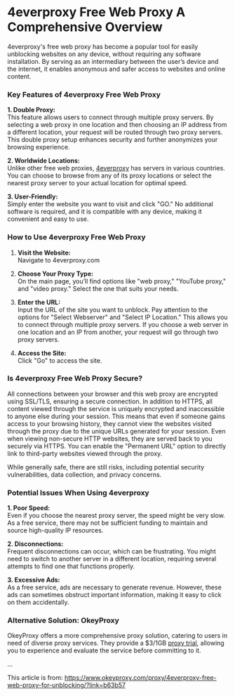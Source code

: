 # 4everproxy Free Web Proxy A Comprehensive Overview
4everproxy's free web proxy has become a popular tool for easily unblocking websites on any device, without requiring any software installation. By serving as an intermediary between the user’s device and the internet, it enables anonymous and safer access to websites and online content. 

### Key Features of 4everproxy Free Web Proxy

**1. Double Proxy:**  
This feature allows users to connect through multiple proxy servers. By selecting a web proxy in one location and then choosing an IP address from a different location, your request will be routed through two proxy servers. This double proxy setup enhances security and further anonymizes your browsing experience.

**2. Worldwide Locations:**  
Unlike other free web proxies, [4everproxy](https://www.okeyproxy.com/proxy/4everproxy-free-web-proxy-for-unblocking/?link=b63b57) has servers in various countries. You can choose to browse from any of its proxy locations or select the nearest proxy server to your actual location for optimal speed.

**3. User-Friendly:**  
Simply enter the website you want to visit and click "GO." No additional software is required, and it is compatible with any device, making it convenient and easy to use.

### How to Use 4everproxy Free Web Proxy

1. **Visit the Website:**  
   Navigate to 4everproxy.com

2. **Choose Your Proxy Type:**  
   On the main page, you’ll find options like "web proxy," "YouTube proxy," and "video proxy." Select the one that suits your needs.

3. **Enter the URL:**  
   Input the URL of the site you want to unblock. Pay attention to the options for "Select Webserver" and "Select IP Location." This allows you to connect through multiple proxy servers. If you choose a web server in one location and an IP from another, your request will go through two proxy servers.

4. **Access the Site:**  
   Click "Go" to access the site.

### Is 4everproxy Free Web Proxy Secure?

All connections between your browser and this web proxy are encrypted using SSL/TLS, ensuring a secure connection. In addition to HTTPS, all content viewed through the service is uniquely encrypted and inaccessible to anyone else during your session. This means that even if someone gains access to your browsing history, they cannot view the websites visited through the proxy due to the unique URLs generated for your session. Even when viewing non-secure HTTP websites, they are served back to you securely via HTTPS. You can enable the "Permanent URL" option to directly link to third-party websites viewed through the proxy.

While generally safe, there are still risks, including potential security vulnerabilities, data collection, and privacy concerns.

### Potential Issues When Using 4everproxy

**1. Poor Speed:**  
Even if you choose the nearest proxy server, the speed might be very slow. As a free service, there may not be sufficient funding to maintain and source high-quality IP resources.

**2. Disconnections:**  
Frequent disconnections can occur, which can be frustrating. You might need to switch to another server in a different location, requiring several attempts to find one that functions properly.

**3. Excessive Ads:**  
As a free service, ads are necessary to generate revenue. However, these ads can sometimes obstruct important information, making it easy to click on them accidentally.

### Alternative Solution: OkeyProxy

OkeyProxy offers a more comprehensive proxy solution, catering to users in need of diverse proxy services. They provide a $3/1GB [proxy trial](https://www.okeyproxy.com/proxy/?link=b63b57), allowing you to experience and evaluate the service before committing to it.

...

This article is from: https://www.okeyproxy.com/proxy/4everproxy-free-web-proxy-for-unblocking/?link=b63b57
